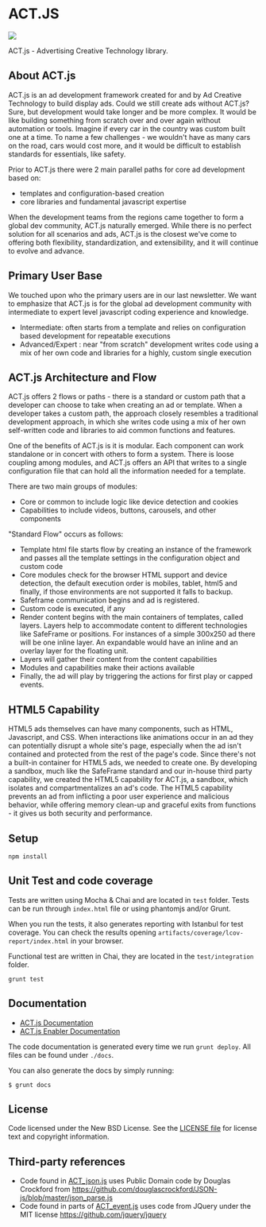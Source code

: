 # ACT.JS

<img src="https://s.yimg.com/dh/ap/actjs/imgs/90x71.png">

ACT.js - Advertising Creative Technology library.

## About ACT.js 
ACT.js is an ad development framework created for and by Ad Creative Technology to build display ads. Could we still create ads without ACT.js? Sure, but development would take longer and be more complex. It would be like building something from scratch over and over again without automation or tools. Imagine if every car in the country was custom built one at a time. To name a few challenges - we wouldn't have as many cars on the road, cars would cost more, and it would be difficult to establish standards for essentials, like safety.

Prior to ACT.js there were 2 main parallel paths for core ad development based on:
 * templates and configuration-based creation
 * core libraries and fundamental javascript expertise

When the development teams from the regions came together to form a global dev community, ACT.js naturally emerged. While there is no perfect solution for all scenarios and ads, ACT.js is the closest we've come to offering both flexibility, standardization, and extensibility, and it will continue to evolve and advance.

## Primary User Base
We touched upon who the primary users are in our last newsletter. We want to emphasize that ACT.js is for the global ad development community with intermediate to expert level javascript coding experience and knowledge.

 * Intermediate: often starts from a template and relies on configuration based development for repeatable executions
 * Advanced/Expert : near "from scratch" development writes code using a mix of her own code and libraries for a highly, custom single execution


## ACT.js Architecture and Flow

ACT.js offers 2 flows or paths - there is a standard or custom path that a developer can choose to take when creating an ad or template. When a developer takes a custom path, the approach closely resembles a traditional development approach, in which she writes code using a mix of her own self-written code and libraries to aid common functions and features.

One of the benefits of ACT.js is it is modular. Each component can work standalone or in concert with others to form a system. There is loose coupling among modules, and ACT.js offers an API that writes to a single configuration file that can hold all the information needed for a template.

There are two main groups of modules:
 * Core or common to include logic like device detection and cookies
 * Capabilities to include videos, buttons, carousels, and other components

"Standard Flow" occurs as follows:
 * Template html file starts flow by creating an instance of the framework and passes all the template settings in the configuration object and custom code
 * Core modules check for the browser HTML support and device detection, the default execution order is mobiles, tablet, html5 and finally, if those environments are not supported it falls to backup.
 * Safeframe communication begins and ad is registered.
 * Custom code is executed, if any
 * Render content begins with the main containers of templates, called layers. Layers help to accommodate content to different technologies like SafeFrame or positions. For instances of a simple 300x250 ad there will be one inline layer. An expandable would have an inline and an overlay layer for the floating unit.
 * Layers will gather their content from the content capabilities
 * Modules and capabilities make their actions available
 * Finally, the ad will play by triggering the actions for first play or capped events.
	
## HTML5 Capability

HTML5 ads themselves can have many components, such as HTML, Javascript, and CSS. When interactions like animations occur in an ad they can potentially disrupt a whole site's page, especially when the ad isn't contained and protected from the rest of the page's code. Since there's not a built-in container for HTML5 ads, we needed to create one. By developing a sandbox, much like the SafeFrame standard and our in-house third party capability, we created the HTML5 capability for ACT.js, a sandbox, which isolates and compartmentalizes an ad's code. The HTML5 capability prevents an ad from inflicting a poor user experience and malicious behavior, while offering memory clean-up and graceful exits from functions - it gives us both security and performance.  


## Setup

```
npm install
```

## Unit Test and code coverage

Tests are written using Mocha & Chai and are located in `test` folder. Tests can be run through `index.html` file or using phantomjs and/or Grunt.

When you run the tests, it also generates reporting with Istanbul for test coverage. You can check the results opening `artifacts/coverage/lcov-report/index.html` in your browser.

Functional test are written in Chai, they are located in the `test/integration` folder.

```
grunt test
```

## Documentation

 * [ACT.js Documentation](https://yahoo.github.io/ACT/docs/)
 * [ACT.js Enabler Documentation](https://yahoo.github.io/ACT/enabler/)

The code documentation is generated every time we run `grunt deploy`. All files can be found under `./docs`.

You can also generate the docs by simply running:

```
$ grunt docs
```

License
-------

Code licensed under the New BSD License.
See the [LICENSE file](LICENSE.md) for license text and copyright information.

Third-party references
-------

* Code found in [ACT_json.js](src/library/ACT_json.js) uses Public Domain code by Douglas Crockford from https://github.com/douglascrockford/JSON-js/blob/master/json_parse.js
* Code found in parts of [ACT_event.js](src/library/ACT_event.js) uses code from JQuery under the MIT license https://github.com/jquery/jquery
